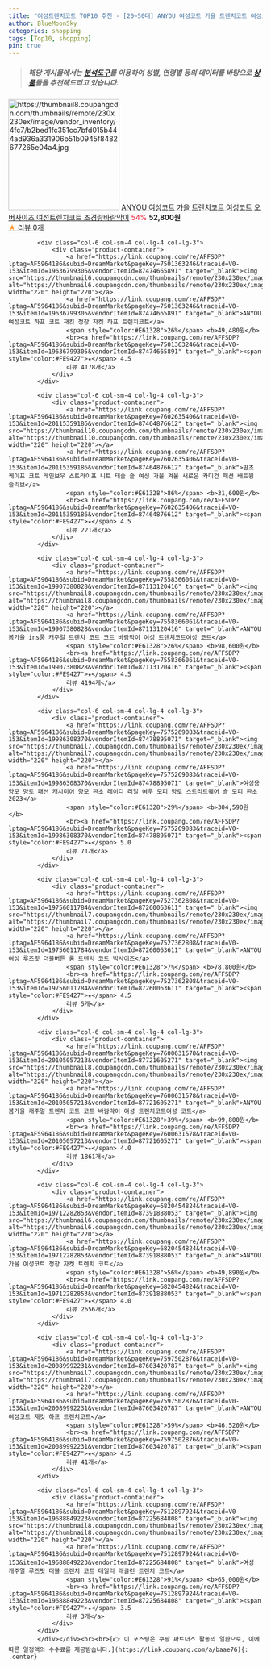 ```yaml
---
title: "여성트렌치코트 TOP10 추천 - [20~50대] ANYOU 여성코트 가을 트렌치코트 여성코트 오버사이즈 여성트렌치코트 초경량바람막이"
author: BlueMoonSky
categories: shopping
tags: [Top10, shopping]
pin: true
---
```


> ##### 해당 게시물에서는 [**분석도구**](https://itemscout.io/)를 이용하여 **성별**, **연령별** 등의 데이터를 바탕으로 [**상품**](https://link.coupang.com/a/baae76)들을 추천해드리고 있습니다.
<div class="container"><div class="row">
            <div class="col-6 col-sm-4 col-lg-4 col-lg-3">
                <div class="product-container">
                    <a href="https://link.coupang.com/re/AFFSDP?lptag=AF5964186&subid=DreamMarket&pageKey=7592114538&traceid=V0-153&itemId=20064646572&vendorItemId=87369573893" target="_blank"><img src="https://thumbnail8.coupangcdn.com/thumbnails/remote/230x230ex/image/vendor_inventory/4fc7/b2bed1fc351cc7bfd015b444ad936a331906b51b0945f8482677265e04a4.jpg" alt="https://thumbnail8.coupangcdn.com/thumbnails/remote/230x230ex/image/vendor_inventory/4fc7/b2bed1fc351cc7bfd015b444ad936a331906b51b0945f8482677265e04a4.jpg" width="220" height="220"></a>
                    <a href="https://link.coupang.com/re/AFFSDP?lptag=AF5964186&subid=DreamMarket&pageKey=7592114538&traceid=V0-153&itemId=20064646572&vendorItemId=87369573893" target="_blank">ANYOU 여성코트 가을 트렌치코트 여성코트 오버사이즈 여성트렌치코트 초경량바람막이</a>
                    <span style="color:#E61328">54%</span> <b>52,800원</b>
                    <br><a href="https://link.coupang.com/re/AFFSDP?lptag=AF5964186&subid=DreamMarket&pageKey=7592114538&traceid=V0-153&itemId=20064646572&vendorItemId=87369573893" target="_blank"><span style="color:#FE9427">★</span> 
                    리뷰 0개</a>
                </div>
            </div>
            
            <div class="col-6 col-sm-4 col-lg-4 col-lg-3">
                <div class="product-container">
                    <a href="https://link.coupang.com/re/AFFSDP?lptag=AF5964186&subid=DreamMarket&pageKey=7501363246&traceid=V0-153&itemId=19636799305&vendorItemId=87474665891" target="_blank"><img src="https://thumbnail6.coupangcdn.com/thumbnails/remote/230x230ex/image/vendor_inventory/23e2/7a45234df7e33b1aee32a8920f4879f7b0ad7106cc045f643764aea1ed43.jpg" alt="https://thumbnail6.coupangcdn.com/thumbnails/remote/230x230ex/image/vendor_inventory/23e2/7a45234df7e33b1aee32a8920f4879f7b0ad7106cc045f643764aea1ed43.jpg" width="220" height="220"></a>
                    <a href="https://link.coupang.com/re/AFFSDP?lptag=AF5964186&subid=DreamMarket&pageKey=7501363246&traceid=V0-153&itemId=19636799305&vendorItemId=87474665891" target="_blank">ANYOU 여성코트 하프 코트 재킷 정장 자켓 하프 트렌치코트</a>
                    <span style="color:#E61328">26%</span> <b>49,480원</b>
                    <br><a href="https://link.coupang.com/re/AFFSDP?lptag=AF5964186&subid=DreamMarket&pageKey=7501363246&traceid=V0-153&itemId=19636799305&vendorItemId=87474665891" target="_blank"><span style="color:#FE9427">★</span> 4.5
                    리뷰 4178개</a>
                </div>
            </div>
            
            <div class="col-6 col-sm-4 col-lg-4 col-lg-3">
                <div class="product-container">
                    <a href="https://link.coupang.com/re/AFFSDP?lptag=AF5964186&subid=DreamMarket&pageKey=7602635406&traceid=V0-153&itemId=20115359186&vendorItemId=87464876612" target="_blank"><img src="https://thumbnail10.coupangcdn.com/thumbnails/remote/230x230ex/image/vendor_inventory/e467/7d99da66954f3af2ffcce368ca556ce0e241356eeffb180895da5619d710.jpg" alt="https://thumbnail10.coupangcdn.com/thumbnails/remote/230x230ex/image/vendor_inventory/e467/7d99da66954f3af2ffcce368ca556ce0e241356eeffb180895da5619d710.jpg" width="220" height="220"></a>
                    <a href="https://link.coupang.com/re/AFFSDP?lptag=AF5964186&subid=DreamMarket&pageKey=7602635406&traceid=V0-153&itemId=20115359186&vendorItemId=87464876612" target="_blank">판초 케이프 코트 레인보우 스트라이프 니트 태슬 숄 여성 가을 겨울 새로운 카디건 패션 배트윙 슬리브</a>
                    <span style="color:#E61328">86%</span> <b>31,600원</b>
                    <br><a href="https://link.coupang.com/re/AFFSDP?lptag=AF5964186&subid=DreamMarket&pageKey=7602635406&traceid=V0-153&itemId=20115359186&vendorItemId=87464876612" target="_blank"><span style="color:#FE9427">★</span> 4.5
                    리뷰 221개</a>
                </div>
            </div>
            
            <div class="col-6 col-sm-4 col-lg-4 col-lg-3">
                <div class="product-container">
                    <a href="https://link.coupang.com/re/AFFSDP?lptag=AF5964186&subid=DreamMarket&pageKey=7558366061&traceid=V0-153&itemId=19907380828&vendorItemId=87113120416" target="_blank"><img src="https://thumbnail8.coupangcdn.com/thumbnails/remote/230x230ex/image/vendor_inventory/12c0/d8d9224d26074e52ba4bb164e092aac6fbebb401c6780892b8532155f583.jpg" alt="https://thumbnail8.coupangcdn.com/thumbnails/remote/230x230ex/image/vendor_inventory/12c0/d8d9224d26074e52ba4bb164e092aac6fbebb401c6780892b8532155f583.jpg" width="220" height="220"></a>
                    <a href="https://link.coupang.com/re/AFFSDP?lptag=AF5964186&subid=DreamMarket&pageKey=7558366061&traceid=V0-153&itemId=19907380828&vendorItemId=87113120416" target="_blank">ANYOU 봄가을 ins풍 캐주얼 트렌치 코트 코트 바람막이 여성 트렌치코트여성 코트</a>
                    <span style="color:#E61328">26%</span> <b>98,600원</b>
                    <br><a href="https://link.coupang.com/re/AFFSDP?lptag=AF5964186&subid=DreamMarket&pageKey=7558366061&traceid=V0-153&itemId=19907380828&vendorItemId=87113120416" target="_blank"><span style="color:#FE9427">★</span> 4.5
                    리뷰 4194개</a>
                </div>
            </div>
            
            <div class="col-6 col-sm-4 col-lg-4 col-lg-3">
                <div class="product-container">
                    <a href="https://link.coupang.com/re/AFFSDP?lptag=AF5964186&subid=DreamMarket&pageKey=7575269083&traceid=V0-153&itemId=19986308370&vendorItemId=87478895071" target="_blank"><img src="https://thumbnail7.coupangcdn.com/thumbnails/remote/230x230ex/image/vendor_inventory/2f82/66de4dfc385e7b02b3da8401f97b06061fdc9107ccd858ed37d92048726a.jpg" alt="https://thumbnail7.coupangcdn.com/thumbnails/remote/230x230ex/image/vendor_inventory/2f82/66de4dfc385e7b02b3da8401f97b06061fdc9107ccd858ed37d92048726a.jpg" width="220" height="220"></a>
                    <a href="https://link.coupang.com/re/AFFSDP?lptag=AF5964186&subid=DreamMarket&pageKey=7575269083&traceid=V0-153&itemId=19986308370&vendorItemId=87478895071" target="_blank">여성용 양모 망토 패션 캐시미어 양모 판초 레이디 리얼 여우 모피 망토 스트리트웨어 숄 모피 판초 2023</a>
                    <span style="color:#E61328">29%</span> <b>304,590원</b>
                    <br><a href="https://link.coupang.com/re/AFFSDP?lptag=AF5964186&subid=DreamMarket&pageKey=7575269083&traceid=V0-153&itemId=19986308370&vendorItemId=87478895071" target="_blank"><span style="color:#FE9427">★</span> 5.0
                    리뷰 71개</a>
                </div>
            </div>
            
            <div class="col-6 col-sm-4 col-lg-4 col-lg-3">
                <div class="product-container">
                    <a href="https://link.coupang.com/re/AFFSDP?lptag=AF5964186&subid=DreamMarket&pageKey=7527362808&traceid=V0-153&itemId=19756011784&vendorItemId=87260063611" target="_blank"><img src="https://thumbnail7.coupangcdn.com/thumbnails/remote/230x230ex/image/vendor_inventory/b83c/3d077d57420a19338bc2da21118abb6eee4315b19f23a6e816901459a7e8.jpg" alt="https://thumbnail7.coupangcdn.com/thumbnails/remote/230x230ex/image/vendor_inventory/b83c/3d077d57420a19338bc2da21118abb6eee4315b19f23a6e816901459a7e8.jpg" width="220" height="220"></a>
                    <a href="https://link.coupang.com/re/AFFSDP?lptag=AF5964186&subid=DreamMarket&pageKey=7527362808&traceid=V0-153&itemId=19756011784&vendorItemId=87260063611" target="_blank">ANYOU 여성 루즈핏 더블버튼 롱 트렌치 코트 빅사이즈</a>
                    <span style="color:#E61328">7%</span> <b>78,800원</b>
                    <br><a href="https://link.coupang.com/re/AFFSDP?lptag=AF5964186&subid=DreamMarket&pageKey=7527362808&traceid=V0-153&itemId=19756011784&vendorItemId=87260063611" target="_blank"><span style="color:#FE9427">★</span> 4.5
                    리뷰 5개</a>
                </div>
            </div>
            
            <div class="col-6 col-sm-4 col-lg-4 col-lg-3">
                <div class="product-container">
                    <a href="https://link.coupang.com/re/AFFSDP?lptag=AF5964186&subid=DreamMarket&pageKey=7600631578&traceid=V0-153&itemId=20105057213&vendorItemId=87721605271" target="_blank"><img src="https://thumbnail8.coupangcdn.com/thumbnails/remote/230x230ex/image/vendor_inventory/e48e/abdcbadb9b120a9be647313867dfaffd3adc0ded286f022affc27b6821bb.jpg" alt="https://thumbnail8.coupangcdn.com/thumbnails/remote/230x230ex/image/vendor_inventory/e48e/abdcbadb9b120a9be647313867dfaffd3adc0ded286f022affc27b6821bb.jpg" width="220" height="220"></a>
                    <a href="https://link.coupang.com/re/AFFSDP?lptag=AF5964186&subid=DreamMarket&pageKey=7600631578&traceid=V0-153&itemId=20105057213&vendorItemId=87721605271" target="_blank">ANYOU 봄가을 캐주얼 트렌치 코트 코트 바람막이 여성 트렌치코트여성 코트</a>
                    <span style="color:#E61328">39%</span> <b>99,800원</b>
                    <br><a href="https://link.coupang.com/re/AFFSDP?lptag=AF5964186&subid=DreamMarket&pageKey=7600631578&traceid=V0-153&itemId=20105057213&vendorItemId=87721605271" target="_blank"><span style="color:#FE9427">★</span> 4.0
                    리뷰 1861개</a>
                </div>
            </div>
            
            <div class="col-6 col-sm-4 col-lg-4 col-lg-3">
                <div class="product-container">
                    <a href="https://link.coupang.com/re/AFFSDP?lptag=AF5964186&subid=DreamMarket&pageKey=6820454824&traceid=V0-153&itemId=19712282853&vendorItemId=87391888053" target="_blank"><img src="https://thumbnail6.coupangcdn.com/thumbnails/remote/230x230ex/image/vendor_inventory/8075/3972e4a1ceec0a3195d3ac7de17c21ab6e3d1dbc2dd8a41196f7e2c2859f.jpg" alt="https://thumbnail6.coupangcdn.com/thumbnails/remote/230x230ex/image/vendor_inventory/8075/3972e4a1ceec0a3195d3ac7de17c21ab6e3d1dbc2dd8a41196f7e2c2859f.jpg" width="220" height="220"></a>
                    <a href="https://link.coupang.com/re/AFFSDP?lptag=AF5964186&subid=DreamMarket&pageKey=6820454824&traceid=V0-153&itemId=19712282853&vendorItemId=87391888053" target="_blank">ANYOU 가을 여성코트 정장 자켓 트렌치 코트</a>
                    <span style="color:#E61328">56%</span> <b>49,890원</b>
                    <br><a href="https://link.coupang.com/re/AFFSDP?lptag=AF5964186&subid=DreamMarket&pageKey=6820454824&traceid=V0-153&itemId=19712282853&vendorItemId=87391888053" target="_blank"><span style="color:#FE9427">★</span> 4.0
                    리뷰 2656개</a>
                </div>
            </div>
            
            <div class="col-6 col-sm-4 col-lg-4 col-lg-3">
                <div class="product-container">
                    <a href="https://link.coupang.com/re/AFFSDP?lptag=AF5964186&subid=DreamMarket&pageKey=7597502876&traceid=V0-153&itemId=20089992231&vendorItemId=87603420787" target="_blank"><img src="https://thumbnail7.coupangcdn.com/thumbnails/remote/230x230ex/image/vendor_inventory/44d3/26347893901587651f84ea117916bc724d39f9f29c74499d3e284b79b9f5.jpg" alt="https://thumbnail7.coupangcdn.com/thumbnails/remote/230x230ex/image/vendor_inventory/44d3/26347893901587651f84ea117916bc724d39f9f29c74499d3e284b79b9f5.jpg" width="220" height="220"></a>
                    <a href="https://link.coupang.com/re/AFFSDP?lptag=AF5964186&subid=DreamMarket&pageKey=7597502876&traceid=V0-153&itemId=20089992231&vendorItemId=87603420787" target="_blank">ANYOU 여성코트 재킷 하프 트렌치코트</a>
                    <span style="color:#E61328">59%</span> <b>46,520원</b>
                    <br><a href="https://link.coupang.com/re/AFFSDP?lptag=AF5964186&subid=DreamMarket&pageKey=7597502876&traceid=V0-153&itemId=20089992231&vendorItemId=87603420787" target="_blank"><span style="color:#FE9427">★</span> 4.5
                    리뷰 41개</a>
                </div>
            </div>
            
            <div class="col-6 col-sm-4 col-lg-4 col-lg-3">
                <div class="product-container">
                    <a href="https://link.coupang.com/re/AFFSDP?lptag=AF5964186&subid=DreamMarket&pageKey=7512897924&traceid=V0-153&itemId=19688849223&vendorItemId=87225684808" target="_blank"><img src="https://thumbnail8.coupangcdn.com/thumbnails/remote/230x230ex/image/vendor_inventory/9eeb/9d570c9a08df8c0b27df8265efa554c9f0317b3b2908255d34a8a5e2b7db.jpg" alt="https://thumbnail8.coupangcdn.com/thumbnails/remote/230x230ex/image/vendor_inventory/9eeb/9d570c9a08df8c0b27df8265efa554c9f0317b3b2908255d34a8a5e2b7db.jpg" width="220" height="220"></a>
                    <a href="https://link.coupang.com/re/AFFSDP?lptag=AF5964186&subid=DreamMarket&pageKey=7512897924&traceid=V0-153&itemId=19688849223&vendorItemId=87225684808" target="_blank">여성 캐주얼 루즈핏 더블 트렌치 코트 데일리 래글런 트렌치 코트</a>
                    <span style="color:#E61328">91%</span> <b>65,000원</b>
                    <br><a href="https://link.coupang.com/re/AFFSDP?lptag=AF5964186&subid=DreamMarket&pageKey=7512897924&traceid=V0-153&itemId=19688849223&vendorItemId=87225684808" target="_blank"><span style="color:#FE9427">★</span> 3.5
                    리뷰 3개</a>
                </div>
            </div>
            </div></div><br><br>[👉 이 포스팅은 쿠팡 파트너스 활동의 일환으로, 이에 따른 일정액의 수수료를 제공받습니다.](https://link.coupang.com/a/baae76){: .center}